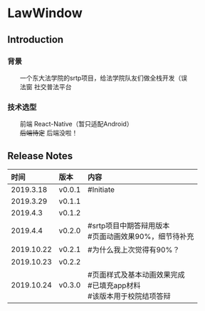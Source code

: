 # LawWindow
## Introduction
### 背景
&emsp;&emsp;一个东大法学院的srtp项目，给法学院队友们做全栈开发（误<br>
&emsp;&emsp;法窗 社交普法平台<br>
### 技术选型
&emsp;&emsp;前端 React-Native（暂只适配Android）<br>
&emsp;&emsp;~~后端待定~~ 后端没啦！<br>

## Release Notes
时间|版本|内容
:--|:--|:--
2019.3.18|v0.0.1|#Initiate
2019.3.29|v0.1.1|
2019.4.3|v0.1.2|
2019.4.4|v0.2.0|#srtp项目中期答辩用版本<br>#页面动画效果90%，细节待补充
2019.10.22|v0.2.1|#为什么我上次觉得有90%？
2019.10.23|v0.2.2|
2019.10.24|v0.3.0|#页面样式及基本动画效果完成<br>#已填充app材料<br>#该版本用于校院结项答辩
